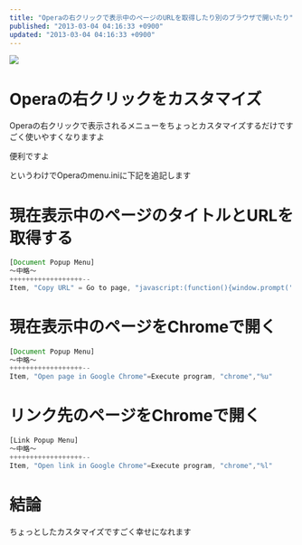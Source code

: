 ```yaml
---
title: "Operaの右クリックで表示中のページのURLを取得したり別のブラウザで開いたり"
published: "2013-03-04 04:16:33 +0900"
updated: "2013-03-04 04:16:33 +0900"
---
```


![](/images/2013/3/4/opera-1.jpg)

# Operaの右クリックをカスタマイズ

Operaの右クリックで表示されるメニューをちょっとカスタマイズするだけですごく使いやすくなりますよ

便利ですよ

というわけでOperaのmenu.iniに下記を追記します

# 現在表示中のページのタイトルとURLを取得する

```javascript
[Document Popup Menu]
～中略～
++++++++++++++++++--
Item, "Copy URL" = Go to page, "javascript:(function(){window.prompt('', document.title+'\n'+location.href);})();" & Delay, 100 & Cut & Cancel
```

# 現在表示中のページをChromeで開く

```javascript
[Document Popup Menu]
～中略～
++++++++++++++++++--
Item, "Open page in Google Chrome"=Execute program, "chrome","%u"
```

# リンク先のページをChromeで開く

```javascript
[Link Popup Menu]
～中略～
++++++++++++++++++--
Item, "Open link in Google Chrome"=Execute program, "chrome","%l"
```

# 結論

ちょっとしたカスタマイズですごく幸せになれます
